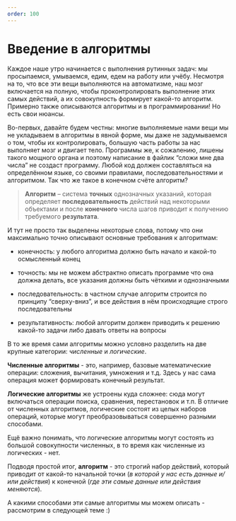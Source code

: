 ```yaml
---
order: 100
---
```


# Введение в алгоритмы


Каждое наше утро начинается с выполнения рутинных задач: мы просыпаемся, умываемся, едим, едем на работу или учёбу. Несмотря на то, что все эти вещи выполняются на автоматизме, наш мозг включается на полную, чтобы проконтролировать выполнение этих самых действий, а их совокупность формирует какой-то алгоритм. Примерно также описываются алгоритмы и в программировании! Но есть свои нюансы.


Во-первых, давайте будем честны: многие выполняемые нами вещи мы не укладываем в алгоритмы в явной форме, мы даже не задумываемся о том, чтобы их контролировать, большую часть работы за нас выполняет мозг и двигает тело. Программы же, к сожалению, лишены такого мощного органа и поэтому написание в файлик “сложи мне два числа” не создаст программу. Любой код должен составляться на определённом языке, со своими правилами, последовательностями и алгоритмом. Так что же такое в конечном счёте алгоритм?


> **Алгоритм** – система **точных** однозначных указаний, которая определяет **последовательность** действий над некоторыми объектами и после **конечного** числа шагов приводит к получению требуемого **результата**.


И тут не просто так выделены некоторые слова, потому что они максимально точно описывают основные требования к алгоритмам:

 - конечность: у любого алгоритма должно быть начало и какой-то
   осмысленный конец  
   
- точность: мы не можем абстрактно описать программе что она должна
   делать, все указания должны быть чёткими и однозначными  
   
 - последовательность: в частном случае алгоритм строится по принципу
   “сверху-вниз”, и все действия в нём происходящие строго
   последовательны
    
-   результативность: любой алгоритм должен приводить к решению какой-то задачи либо давать ответы на вопросы
    
В то же время сами алгоритмы можно условно разделить на две крупные категории: _численные_ и _логические_.

**Численные алгоритмы** - это, например, базовые математические операции: сложения, вычитания, умножения и т.д. Здесь у нас сама операция может формировать конечный результат.


**Логические алгоритмы** же устроены куда сложнее: сюда могут включаться операции поиска, сравнения, перестановок и т.п. В отличие от численных алгоритмов, логические состоят из целых наборов операций, которые могут преобразовываться совершенно разными способами.


Ещё важно понимать, что логические алгоритмы могут состоять из большой совокупности численных, в то время как численные из логических - нет.


Подводя простой итог, **алгоритм** - это строгий набор действий, который приводит от какой-то начальной точки (_в которой у нас есть данные и/или действия_) к конечной (_где эти самые данные или действия меняются_).


А какими способами эти самые алгоритмы мы можем описать - рассмотрим в следующей теме :)

